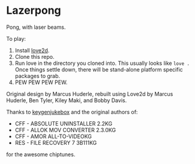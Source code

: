 Lazerpong
=========
Pong, with laser beams.

To play: 

1. Install [love2d](http://love2d.org).
2. Clone this repo.
3. Run love in the directory you cloned into. This usually looks like `love .` Once things settle down, there will be stand-alone platform specific packages to grab. 
4. PEW PEW PEW PEW.


Original design by Marcus Huderle, rebuilt using Love2d by Marcus Huderle, Ben
Tyler, Kiley Maki, and Bobby Davis.

Thanks to [keygenjukebox](http://keygenjukebox.com) and the original authors of:

* CFF - ABSOLUTE UNINSTALLER 2.2KG
* CFF - ALLOK MOV CONVERTER 2.3.0KG
* CFF - AMOR ALL-TO-VIDEOKG
* RES - FILE RECOVERY 7 3B111KG

for the awesome chiptunes.





